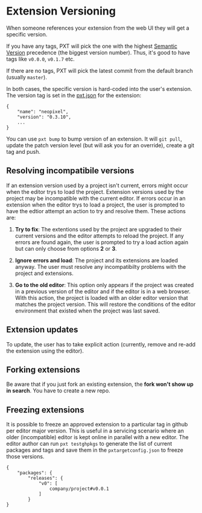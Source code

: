 # Extension Versioning

When someone references your extension from the web UI they will get
a specific version.

If you have any tags, PXT will pick the one with
the highest [Semantic Version](http://semver.org) precedence (the biggest version
number). Thus, it's good to have tags like `v0.0.0`, `v0.1.7` etc.

If there are no tags, PXT will pick the latest commit from the default branch
(usually `master`).

In both cases, the specific version is hard-coded into the user's extension. The version tag is set in the [pxt.json](/extensions/pxt-json) for the extension:

```typescript-ignore
{
    "name": "neopixel",
    "version": "0.3.10",
    ...
}
```

You can use `pxt bump` to bump version of an extension. It will `git pull`, update the patch
version level (but will ask you for an override), create a git tag and push.

## Resolving incompatibile versions

If an extension version used by a project isn't current, errors might occur when the editor trys to load the project. Extension versions used by the project may be incompatible with the current editor. If errors occur in an extension when the editor trys to load a project, the user is prompted to have the edtior attempt an action to try and resolve them. These actions are:

1. **Try to fix**: The extentions used by the project are upgraded to their current versions and the editor attempts to reload the project. If any errors are found again, the user is prompted to try a load action again but can only choose from options **2** or **3**.

2. **Ignore errors and load**: The project and its extensions are loaded anyway. The user must resolve any incompatibilty problems with the project and extensions.

3. **Go to the old editor**: This option only appears if the project was created in a previous version of the editor and if the editor is in a web browser. With this action, the project is loaded with an older editor version that matches the project version. This will restore the conditions of the editor environment that existed when the project was last saved.

## Extension updates

To update, the user has to take explicit action (currently, remove and re-add the extension using the editor).

## Forking extensions

Be aware that if you just fork an existing extension, the **fork won't show up in search**.
You have to create a new repo.

## Freezing extensions

It is possible to freeze an approved extension to a particular tag in github per editor major version. This is useful in a servicing scenario where an older (incompatible) editor is kept online in parallel with a new editor.
The editor author can run ``pxt testghpkgs`` to generate the list of current packages and tags and save them in the ``pxtargetconfig.json`` to freeze those versions.

```
{
    "packages": {
        "releases": {
            "v0": [
                company/project#v0.0.1
            ]
        }
}
```